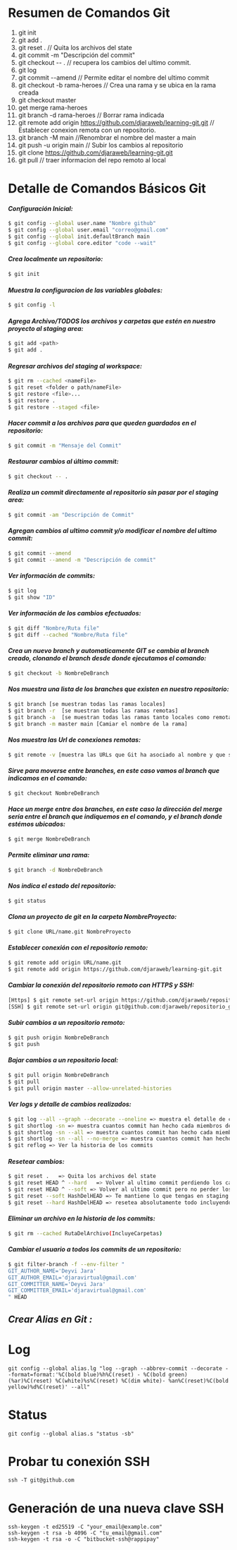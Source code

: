 # Resumen de Comandos Git

1. git init
2. git add .
3. git reset . // Quita los archivos del state
4. git commit -m "Descripción del commit"
5. git checkout -- . // recupera los cambios del ultimo commit.
6. git log
7. git commit --amend // Permite editar el nombre del ultimo commit
8. git checkout -b rama-heroes // Crea una rama y se ubica en la rama creada
9. git checkout master
10. get merge rama-heroes
11. git branch -d rama-heroes // Borrar rama indicada
12. git remote add origin https://github.com/djaraweb/learning-git.git // Establecer conexion remota con un repositorio.
13. git branch -M main //Renombrar el nombre del master a main
14. git push -u origin main // Subir los cambios al repositorio
15. git clone https://github.com/djaraweb/learning-git.git
16. git pull // traer informacion del repo remoto al local

# Detalle de Comandos Básicos Git

#### _**Configuración Inicial:**_

```sh
$ git config --global user.name "Nombre github"
$ git config --global user.email "correo@gmail.com"
$ git config --global init.defaultBranch main
$ git config --global core.editor "code --wait"

```

#### _**Crea localmente un repositorio:**_

```sh
$ git init
```

#### _**Muestra la configuracion de las variables globales:**_

```sh
$ git config -l
```

#### _**Agrega Archivo/TODOS los archivos y carpetas que estén en nuestro proyecto al staging area:**_

```sh
$ git add <path>
$ git add .
```

#### _**Regresar archivos del staging al workspace:**_

```sh
$ git rm --cached <nameFile>
$ git reset <folder o path/nameFile>
$ git restore <file>...
$ git restore .
$ git restore --staged <file>
```

#### _**Hacer commit a los archivos para que queden guardados en el repositorio:**_

```sh
$ git commit -m "Mensaje del Commit"
```

#### _**Restaurar cambios al último commit:**_

```sh
$ git checkout -- .
```

#### _**Realiza un commit directamente al repositorio sin pasar por el staging area:**_

```sh
$ git commit -am "Descripción de Commit"
```

#### _**Agregan cambios al ultimo commit y/o modificar el nombre del ultimo commit:**_

```sh
$ git commit --amend
$ git commit --amend -m "Descripción de commit"
```

#### _**Ver información de commits:**_

```sh
$ git log
$ git show "ID"
```

#### _**Ver información de los cambios efectuados:**_

```sh
$ git diff "Nombre/Ruta file"
$ git diff --cached "Nombre/Ruta file"
```

#### _**Crea un nuevo branch y automaticamente GIT se cambia al branch creado, clonando el branch desde donde ejecutamos el comando:**_

```sh
$ git checkout -b NombreDeBranch
```

#### _**Nos muestra una lista de los branches que existen en nuestro repositorio:**_

```sh
$ git branch [se muestran todas las ramas locales]
$ git branch -r  [se muestran todas las ramas remotas]
$ git branch -a  [se muestran todas las ramas tanto locales como remotas]
$ git branch -m master main [Camiar el nombre de la rama]
```

#### _**Nos muestra las Url de conexiones remotas:**_

```sh
$ git remote -v [muestra las URLs que Git ha asociado al nombre y que serán usadas al leer y escribir en ese remoto]
```

#### _**Sirve para moverse entre branches, en este caso vamos al branch que indicamos en el comando:**_

```sh
$ git checkout NombreDeBranch
```

#### _**Hace un merge entre dos branches, en este caso la dirección del merge sería entre el branch que indiquemos en el comando, y el branch donde estémos ubicados:**_

```sh
$ git merge NombreDeBranch
```

#### _**Permite eliminar una rama:**_

```sh
$ git branch -d NombreDeBranch
```

#### _**Nos indica el estado del repositorio:**_

```sh
$ git status
```

#### _**Clona un proyecto de git en la carpeta NombreProyecto:**_

```sh
$ git clone URL/name.git NombreProyecto
```

#### _**Establecer conexión con el repositorio remoto:**_

```sh
$ git remote add origin URL/name.git
$ git remote add origin https://github.com/djaraweb/learning-git.git
```

#### _**Cambiar la conexión del repositorio remoto con HTTPS y SSH:**_

```sh
[Https] $ git remote set-url origin https://github.com/djaraweb/repositorio_github.git
[SSH] $ git remote set-url origin git@github.com:djaraweb/repositorio_github.git
```

#### _**Subir cambios a un repositorio remoto:**_

```sh
$ git push origin NombreDeBranch
$ git push
```

#### _**Bajar cambios a un repositorio local:**_

```sh
$ git pull origin NombreDeBranch
$ git pull
$ git pull origin master --allow-unrelated-histories

```

#### _**Ver logs y detalle de cambios realizados:**_

```sh
$ git log --all --graph --decorate --oneline => muestra el detalle de commits en arbol.
$ git shortlog -sn => muestra cuantos commit han hecho cada miembros del equipo.
$ git shortlog -sn --all => muestra cuantos commit han hecho cada miembros del equipo hasta los que han sido eliminado
$ git shortlog -sn --all --no-merge => muestra cuantos commit han hecho cada miembros quitando los eliminados sin los merges
$ git reflog => Ver la historia de los commits
```

#### _**Resetear cambios:**_

```sh
$ git reset .   => Quita los archivos del state
$ git reset HEAD ^ --hard   => Volver al ultimo commit perdiendo los cambios actuales, Empezando de cero
$ git reset HEAD ^ --soft => Volver al ultimo commit pero no perder los cambios actuales
$ git reset --soft HashDelHEAD => Te mantiene lo que tengas en staging ahí.
$ git reset --hard HashDelHEAD => resetea absolutamente todo incluyendo lo que tengas en staging.
```

#### _**Eliminar un archivo en la historia de los commits:**_

```sh
$ git rm --cached RutaDelArchivo(IncluyeCarpetas)
```

#### _**Cambiar el usuario a todos los commits de un repositorio:**_

```sh
$ git filter-branch -f --env-filter "
GIT_AUTHOR_NAME='Deyvi Jara'
GIT_AUTHOR_EMAIL='djaravirtual@gmail.com'
GIT_COMMITTER_NAME='Deyvi Jara'
GIT_COMMITTER_EMAIL='djaravirtual@gmail.com'
" HEAD
```

## _**Crear Alias en Git :**_

# Log

```
git config --global alias.lg "log --graph --abbrev-commit --decorate --format=format:'%C(bold blue)%h%C(reset) - %C(bold green)(%ar)%C(reset) %C(white)%s%C(reset) %C(dim white)- %an%C(reset)%C(bold yellow)%d%C(reset)' --all"
```

# Status

```
git config --global alias.s "status -sb"
```


# Probar tu conexión SSH
```
ssh -T git@github.com
```

# Generación de una nueva clave SSH

```
ssh-keygen -t ed25519 -C "your_email@example.com"
ssh-keygen -t rsa -b 4096 -C "tu_email@gmail.com"
ssh-keygen -t rsa -o -C "bitbucket-ssh@rappipay"
```
